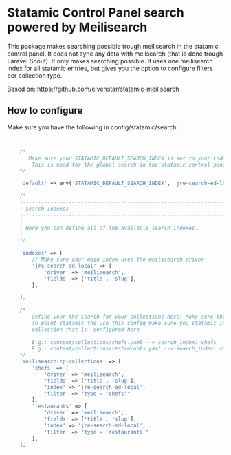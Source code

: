 # Statamic Control Panel search powered by Meilisearch


This package makes searching possible trough meilisearch in the 
statamic control panel. It does not sync any data with meilsearch 
(that is done trough Laravel Scout). It only makes searching possible.
It uses one meilisearch index for all statamic entries, but gives
you the option to configure filters per collection type.

Based on: https://github.com/elvenstar/statamic-meilisearch


## How to configure
Make sure you have the following in config/statamic/search
```php


    /*
       Make sure your STATAMIC_DEFAULT_SEARCH_INDEX is set to your index that Laravel Scout uses.
        This is used for the global search in the statamic control panel 
    */

    'default' => env('STATAMIC_DEFAULT_SEARCH_INDEX', 'jre-search-ed-local'),

    /*
    |--------------------------------------------------------------------------
    | Search Indexes
    |--------------------------------------------------------------------------
    |
    | Here you can define all of the available search indexes.
    |
    */

    'indexes' => [
        // Make sure your main index uses the meilisearch driver
        'jre-search-ed-local' => [
            'driver' => 'meilisearch',
            'fields' => ['title', 'slug'],
        ],

    ],
    
    /*
        Define your the search for your collections here. Make sure the filter is correct
        To point statamic the use this config make sure you statamic index in the collection point to a 
        collection that is  configured here
    
        E.g.: content/collections/chefs.yaml --> search_index: chefs
        E.g.: content/collections/restaurants.yaml --> search_index: restaurants
    */
    'meilisearch-cp-collections' => [
        'chefs' => [
            'driver' => 'meilisearch',
            'fields' => ['title', 'slug'],
            'index' => 'jre-search-ed-local',
            'filter' => "type = 'chefs'"
        ],
        'restaurants' => [
            'driver' => 'meilisearch',
            'fields' => ['title', 'slug'],
            'index' => 'jre-search-ed-local',
            'filter' => "type = 'restaurants'"
        ],
    ],


```
